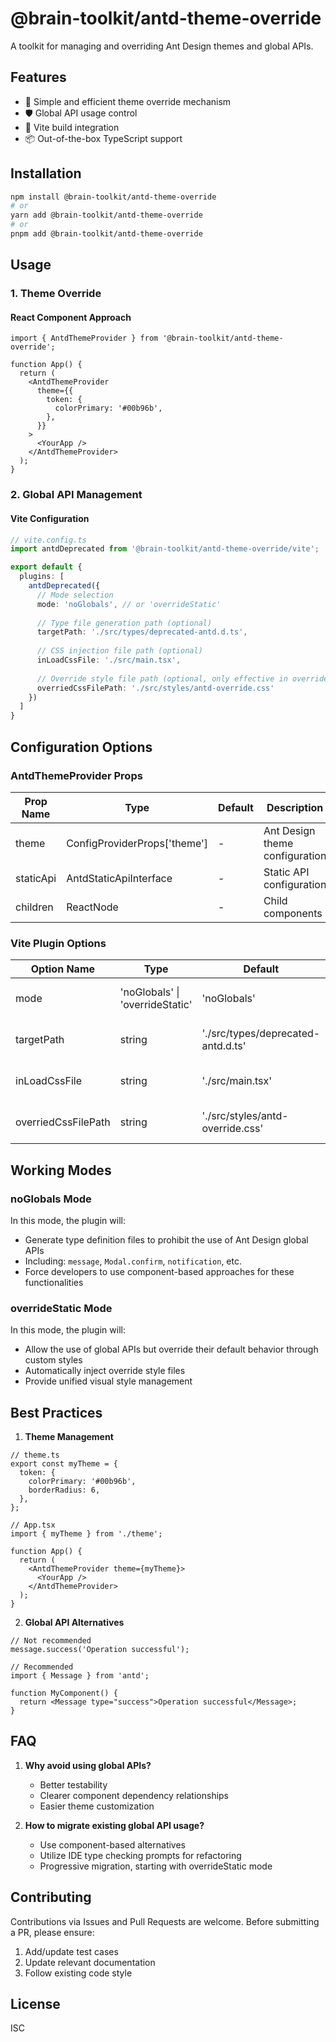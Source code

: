 # @brain-toolkit/antd-theme-override

A toolkit for managing and overriding Ant Design themes and global APIs.

## Features

- 🎨 Simple and efficient theme override mechanism
- 🛡️ Global API usage control
- 🔧 Vite build integration
- 📦 Out-of-the-box TypeScript support

## Installation

```bash
npm install @brain-toolkit/antd-theme-override
# or
yarn add @brain-toolkit/antd-theme-override
# or
pnpm add @brain-toolkit/antd-theme-override
```

## Usage

### 1. Theme Override

#### React Component Approach

```tsx
import { AntdThemeProvider } from '@brain-toolkit/antd-theme-override';

function App() {
  return (
    <AntdThemeProvider 
      theme={{
        token: {
          colorPrimary: '#00b96b',
        },
      }}
    >
      <YourApp />
    </AntdThemeProvider>
  );
}
```

### 2. Global API Management

#### Vite Configuration

```typescript
// vite.config.ts
import antdDeprecated from '@brain-toolkit/antd-theme-override/vite';

export default {
  plugins: [
    antdDeprecated({
      // Mode selection
      mode: 'noGlobals', // or 'overrideStatic'
      
      // Type file generation path (optional)
      targetPath: './src/types/deprecated-antd.d.ts',
      
      // CSS injection file path (optional)
      inLoadCssFile: './src/main.tsx',
      
      // Override style file path (optional, only effective in overrideStatic mode)
      overriedCssFilePath: './src/styles/antd-override.css'
    })
  ]
}
```

## Configuration Options

### AntdThemeProvider Props

| Prop Name | Type | Default | Description |
|-----------|------|---------|-------------|
| theme | ConfigProviderProps['theme'] | - | Ant Design theme configuration |
| staticApi | AntdStaticApiInterface | - | Static API configuration |
| children | ReactNode | - | Child components |

### Vite Plugin Options

| Option Name | Type | Default | Description |
|-------------|------|---------|-------------|
| mode | 'noGlobals' \| 'overrideStatic' | 'noGlobals' | Plugin working mode |
| targetPath | string | './src/types/deprecated-antd.d.ts' | Type file generation path |
| inLoadCssFile | string | './src/main.tsx' | CSS injection file path |
| overriedCssFilePath | string | './src/styles/antd-override.css' | Override style file path |

## Working Modes

### noGlobals Mode

In this mode, the plugin will:
- Generate type definition files to prohibit the use of Ant Design global APIs
- Including: `message`, `Modal.confirm`, `notification`, etc.
- Force developers to use component-based approaches for these functionalities

### overrideStatic Mode

In this mode, the plugin will:
- Allow the use of global APIs but override their default behavior through custom styles
- Automatically inject override style files
- Provide unified visual style management

## Best Practices

1. **Theme Management**
```tsx
// theme.ts
export const myTheme = {
  token: {
    colorPrimary: '#00b96b',
    borderRadius: 6,
  },
};

// App.tsx
import { myTheme } from './theme';

function App() {
  return (
    <AntdThemeProvider theme={myTheme}>
      <YourApp />
    </AntdThemeProvider>
  );
}
```

2. **Global API Alternatives**
```tsx
// Not recommended
message.success('Operation successful');

// Recommended
import { Message } from 'antd';

function MyComponent() {
  return <Message type="success">Operation successful</Message>;
}
```

## FAQ

1. **Why avoid using global APIs?**
   - Better testability
   - Clearer component dependency relationships
   - Easier theme customization

2. **How to migrate existing global API usage?**
   - Use component-based alternatives
   - Utilize IDE type checking prompts for refactoring
   - Progressive migration, starting with overrideStatic mode

## Contributing

Contributions via Issues and Pull Requests are welcome. Before submitting a PR, please ensure:

1. Add/update test cases
2. Update relevant documentation
3. Follow existing code style

## License

ISC
